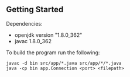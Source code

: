 ## Getting Started

Dependencies:
- openjdk version "1.8.0_362"
- javac 1.8.0_362

To build the program run the following:
```
javac -d bin src/app/*.java src/app/*/*.java
java -cp bin app.Connection <port> <filepath>
```
